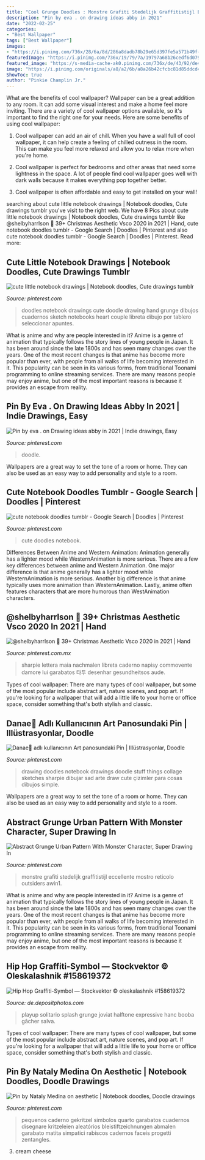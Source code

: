 ```yaml
---
title: "Cool Grunge Doodles : Monstre Grafiti Stedelijk Graffitistijl Eccellente Mostro Reticolo Outsiders Awin1"
description: "Pin by eva . on drawing ideas abby in 2021"
date: "2022-02-25"
categories:
- "Best Wallpaper"
tags: ["Best Wallpaper"]
images:
- "https://i.pinimg.com/736x/28/6a/8d/286a8dadb78b29e65d397fe5a571b49f--couple-drawings-hand-drawings.jpg"
featuredImage: "https://i.pinimg.com/736x/19/79/7a/19797a68b26cedf6d079f48f9958aceb.jpg"
featured_image: "https://s-media-cache-ak0.pinimg.com/736x/de/43/92/de439253eb99a66229406517091e5f92.jpg"
image: "https://i.pinimg.com/originals/a8/a2/6b/a8a26b42cfcbc81d85ddcd4e4e657204.jpg"
ShowToc: true
author: "Pinkie Champlin Jr."
---
```



What are the benefits of cool wallpaper?
Wallpaper can be a great addition to any room. It can add some visual interest and make a home feel more inviting. There are a variety of cool wallpaper options available, so it's important to find the right one for your needs. Here are some benefits of using cool wallpaper: 
1. Cool wallpaper can add an air of chill. When you have a wall full of cool wallpaper, it can help create a feeling of chilled outness in the room. This can make you feel more relaxed and allow you to relax more when you're home. 

2. Cool wallpaper is perfect for bedrooms and other areas that need some lightness in the space. A lot of people find cool wallpaper goes well with dark walls because it makes everything pop together better. 

3. Cool wallpaper is often affordable and easy to get installed on your wall!

	

		
searching about cute little notebook drawings | Notebook doodles, Cute drawings tumblr you've visit to the right web. We have 8 Pics about cute little notebook drawings | Notebook doodles, Cute drawings tumblr like @shelbyharrlson 🎄 39+ Christmas Aesthetic Vsco 2020 in 2021 | Hand, cute notebook doodles tumblr - Google Search | Doodles | Pinterest and also cute notebook doodles tumblr - Google Search | Doodles | Pinterest. Read more:
		
    
## Cute Little Notebook Drawings | Notebook Doodles, Cute Drawings Tumblr

<img loading=lazy src="https://i.pinimg.com/736x/28/6a/8d/286a8dadb78b29e65d397fe5a571b49f--couple-drawings-hand-drawings.jpg" onerror="this.onerror=null;this.src='https://tse1.mm.bing.net/th?id=OIP.zX72eoPZ-YWCAIWwq_LQdgHaHa&amp;pid=15.1';" alt="cute little notebook drawings | Notebook doodles, Cute drawings tumblr">

_Source: pinterest.com_

>doodles notebook drawings cute doodle drawing hand grunge dibujos cuadernos sketch notebooks heart couple libreta dibujo por tablero seleccionar apuntes. 

	

What is anime and why are people interested in it?
Anime is a genre of animation that typically follows the story lines of young people in Japan. It has been around since the late 1800s and has seen many changes over the years. One of the most recent changes is that anime has become more popular than ever, with people from all walks of life becoming interested in it. This popularity can be seen in its various forms, from traditional Toonami programming to online streaming services. There are many reasons people may enjoy anime, but one of the most important reasons is because it provides an escape from reality.

    
## Pin By Eva . On Drawing Ideas Abby In 2021 | Indie Drawings, Easy

<img loading=lazy src="https://i.pinimg.com/236x/17/a3/2a/17a32a0e217d8fff25a763907556b6af.jpg?nii=t" onerror="this.onerror=null;this.src='https://tse2.mm.bing.net/th?id=OIP.Vi9Bm7bhaEPK6kw-Xd_itAAAAA&amp;pid=15.1';" alt="Pin by eva . on Drawing ideas abby in 2021 | Indie drawings, Easy">

_Source: pinterest.com_

>doodle. 

	

Wallpapers are a great way to set the tone of a room or home. They can also be used as an easy way to add personality and style to a room.

    
## Cute Notebook Doodles Tumblr - Google Search | Doodles | Pinterest

<img loading=lazy src="https://s-media-cache-ak0.pinimg.com/736x/de/43/92/de439253eb99a66229406517091e5f92.jpg" onerror="this.onerror=null;this.src='https://tse1.mm.bing.net/th?id=OIP.Fo9_L8aryuz3vVnUqzrPCgHaJ3&amp;pid=15.1';" alt="cute notebook doodles tumblr - Google Search | Doodles | Pinterest">

_Source: pinterest.com_

>cute doodles notebook. 

	

Differences Between Anime and Western Animation: Animation generally has a lighter mood while WesternAnimation is more serious.
There are a few key differences between anime and Western Animation. One major difference is that anime generally has a lighter mood while WesternAnimation is more serious. Another big difference is that anime typically uses more animation than WesternAnimation. Lastly, anime often features characters that are more humorous than WestAnimation characters.

    
## @shelbyharrlson 🎄 39+ Christmas Aesthetic Vsco 2020 In 2021 | Hand

<img loading=lazy src="https://i.pinimg.com/736x/03/a8/ce/03a8ce2e6d7d68d15d45c8fa522756bb.jpg" onerror="this.onerror=null;this.src='https://tse1.mm.bing.net/th?id=OIP.EHsDHby0fejsdN0aVJET7QHaJ4&amp;pid=15.1';" alt="@shelbyharrlson 🎄 39+ Christmas Aesthetic Vsco 2020 in 2021 | Hand">

_Source: pinterest.com.mx_

>sharpie lettera maia nachmalen libreta caderno napisy commovente damore lui garabatos 타투 desenhar gesundheitsos aude. 

	

Types of cool wallpaper:
There are many types of cool wallpaper, but some of the most popular include abstract art, nature scenes, and pop art. If you're looking for a wallpaper that will add a little life to your home or office space, consider something that's both stylish and classic.

    
## Danae💋 Adlı Kullanıcının Art Panosundaki Pin | Illüstrasyonlar, Doodle

<img loading=lazy src="https://i.pinimg.com/originals/a8/a2/6b/a8a26b42cfcbc81d85ddcd4e4e657204.jpg" onerror="this.onerror=null;this.src='https://tse1.mm.bing.net/th?id=OIP.HvoKCdZOmWv5Yk8gYyqzsgHaJ4&amp;pid=15.1';" alt="Danae💋 adlı kullanıcının Art panosundaki Pin | Illüstrasyonlar, Doodle">

_Source: pinterest.com_

>drawing doodles notebook drawings doodle stuff things collage sketches sharpie dibujar sad arte draw cute çizimler para cosas dibujos simple. 

	

Wallpapers are a great way to set the tone of a room or home. They can also be used as an easy way to add personality and style to a room.

    
## Abstract Grunge Urban Pattern With Monster Character, Super Drawing In

<img loading=lazy src="https://i.pinimg.com/736x/46/b3/8d/46b38d734ab2d499013d7425c979b496.jpg" onerror="this.onerror=null;this.src='https://tse4.mm.bing.net/th?id=OIP.nwxLXWvcaPzV8YqhVyrINAHaKR&amp;pid=15.1';" alt="Abstract Grunge Urban Pattern With Monster Character, Super Drawing In">

_Source: pinterest.com_

>monstre grafiti stedelijk graffitistijl eccellente mostro reticolo outsiders awin1. 

	

What is anime and why are people interested in it?
Anime is a genre of animation that typically follows the story lines of young people in Japan. It has been around since the late 1800s and has seen many changes over the years. One of the most recent changes is that anime has become more popular than ever, with people from all walks of life becoming interested in it. This popularity can be seen in its various forms, from traditional Toonami programming to online streaming services. There are many reasons people may enjoy anime, but one of the most important reasons is because it provides an escape from reality.

    
## Hip Hop Graffiti-Symbol — Stockvektor © Oleskalashnik #158619372

<img loading=lazy src="https://st3.depositphotos.com/9962190/15861/v/450/depositphotos_158619378-stock-illustration-rap-graffiti-logo.jpg" onerror="this.onerror=null;this.src='https://tse1.mm.bing.net/th?id=OIP.Z4IBV_rqz6BVqMICROSHxAHaHa&amp;pid=15.1';" alt="Hip Hop Graffiti-Symbol — Stockvektor © oleskalashnik #158619372">

_Source: de.depositphotos.com_

>playup solitario splash grunge joviat halftone expressive hanc booba gâcher salva. 

	

Types of cool wallpaper:
There are many types of cool wallpaper, but some of the most popular include abstract art, nature scenes, and pop art. If you're looking for a wallpaper that will add a little life to your home or office space, consider something that's both stylish and classic.

    
## Pin By Nataly Medina On Aesthetic | Notebook Doodles, Doodle Drawings

<img loading=lazy src="https://i.pinimg.com/736x/19/79/7a/19797a68b26cedf6d079f48f9958aceb.jpg" onerror="this.onerror=null;this.src='https://tse4.mm.bing.net/th?id=OIP.3WvTwEWIRGFPNcvbh0TkSAHaJ7&amp;pid=15.1';" alt="Pin by Nataly Medina on aesthetic | Notebook doodles, Doodle drawings">

_Source: pinterest.com_

>pequenos caderno gekritzel simbolos quarto garabatos cuadernos disegnare kritzeleien aleatórios bleistiftzeichnungen abmalen garabato matita simpatici rabiscos cadernos faceis progetti zentangles. 

	

3. cream cheese 

